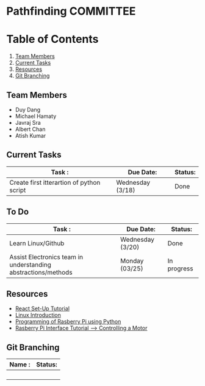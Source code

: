 # Pathfinding COMMITTEE
# Table of Contents
1. [Team Members](#team-members)
2. [Current Tasks](#current-tasks)
3. [Resources](#resources)
4. [Git Branching](#git-branching)

## Team Members <a name="team-members"></a>

- Duy Dang
- Michael Hamaty
- Javraj Sra
- Albert Chan
- Atish Kumar

## Current Tasks <a name="current-tasks"></a>

| Task :                                         | Due Date:        | Status:     |
| ---------------------------------------------- | ---------------- | ----------- |
| Create first itterartion of python script      | Wednesday (3/18) | Done        |

## To Do <a name="to do"></a>

| Task :                                                         | Due Date:        | Status:     |
| -------------------------------------------------              | ---------------- | ----------- |
| Learn Linux/Github                                             | Wednesday (3/20) | Done        |
| Assist Electronics team in understanding abstractions/methods  | Monday (03/25)   | In progress |

## Resources <a name="resources"></a>
- [React Set-Up Tutorial](https://www.youtube.com/watch?v=Kum8fPPrt-E&t=319s)
- [Linux Introduction](https://www.youtube.com/watch?v=rrB13utjYV4&ab_channel=Fireship)
- [Programming of Rasberry Pi using Python](https://www.youtube.com/watch?v=ilbSR3k-7XE&ab_channel=drselim)
- [Rasberry Pi Interface Tutorial --> Controlling a Motor](https://www.electronicshub.org/raspberry-pi-l298n-interface-tutorial-control-dc-motor-l298n-raspberry-pi/)

## Git Branching <a name="git-branching"></a>

| Name :                                         | Status:     |
| ---------------------------------------------- | ----------- |
|                                                |        |
|                                                |         |
|                                                |         |
|                                                |         |
